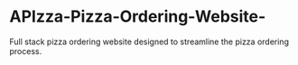 # APIzza-Pizza-Ordering-Website-
Full stack pizza ordering website designed to streamline the pizza ordering process.
